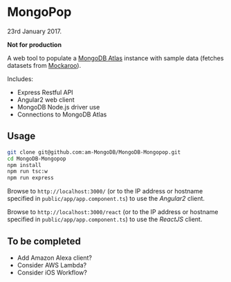 # MongoPop

23rd January 2017.

**Not for production**

A web tool to populate a [MongoDB Atlas](https://cloud.mongo.com) instance with sample data (fetches datasets from [Mockaroo](https://www.mockaroo.com)).

Includes:

- Express Restful API
- Angular2 web client
- MongoDB Node.js driver use
- Connections to MongoDB Atlas

## Usage

```bash
git clone git@github.com:am-MongoDB/MongoDB-Mongopop.git
cd MongoDB-Mongopop
npm install
npm run tsc:w
npm run express
```

Browse to `http://localhost:3000/` (or to the IP address or hostname specified in `public/app/app.component.ts`) to use the *Angular2* client.

Browse to `http://localhost:3000/react` (or to the IP address or hostname specified in `public/app/app.component.ts`) to use the *ReactJS* client.

## To be completed

* Add Amazon Alexa client?
* Consider AWS Lambda?
* Consider iOS Workflow?